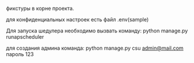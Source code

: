 фикстуры в корне проекта.

для конфиденциальных настроек есть файл .env(sample)

Для запуска шедулера необходимо вызвать команду: python manage.py runapscheduler

для создания админа команда: python manage.py csu admin@mail.com пароль 123